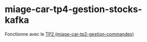 # miage-car-tp4-gestion-stocks-kafka

Fonctionne avec le [TP2 (miage-car-tp2-gestion-commandes)](https://github.com/AymericJak/miage-car-tp2-gestion-commandes)
